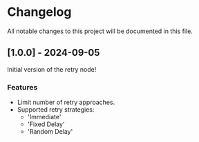 # Changelog

All notable changes to this project will be documented in this file.

## [1.0.0] - 2024-09-05

Initial version of the retry node!

### Features
- Limit number of retry approaches.
- Supported retry strategies:
  - 'Immediate'
  - 'Fixed Delay'
  - 'Random Delay'
